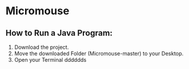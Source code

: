 # Micromouse

## How to Run a Java Program:
    
1. Download the project.
2. Move the downloaded Folder (Micromouse-master) to your Desktop.
3. Open your Terminal
             dddddds
